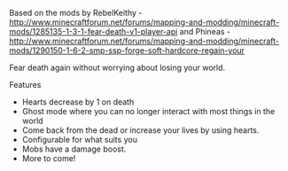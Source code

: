 Based on the mods by 
RebelKeithy - http://www.minecraftforum.net/forums/mapping-and-modding/minecraft-mods/1285135-1-3-1-fear-death-v1-player-api
and 
Phineas - http://www.minecraftforum.net/forums/mapping-and-modding/minecraft-mods/1290150-1-6-2-smp-ssp-forge-soft-hardcore-regain-your


Fear death again without worrying about losing your world.

Features
- Hearts decrease by 1 on death
- Ghost mode where you can no longer interact with most things in the world
- Come back from the dead or increase your lives by using hearts.
- Configurable for what suits you
- Mobs have a damage boost.
- More to come!
